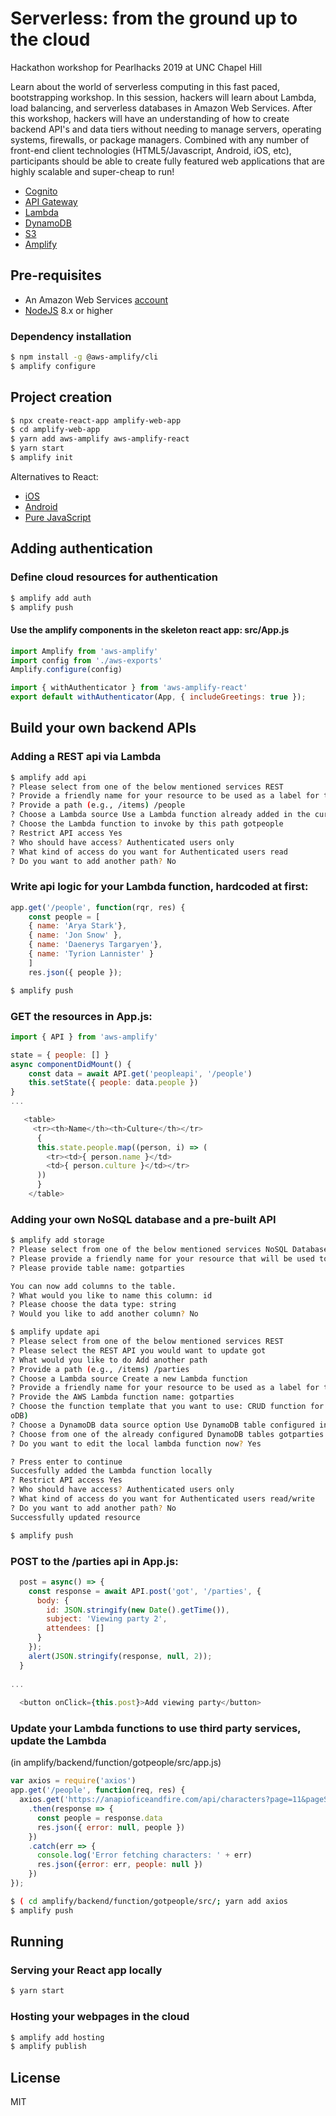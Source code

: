 # Serverless: from the ground up to the cloud

Hackathon workshop for Pearlhacks 2019 at UNC Chapel Hill

Learn about the world of serverless computing in this fast paced, bootstrapping workshop. In this session, hackers will learn about Lambda, load balancing, and serverless databases in Amazon Web Services. After this workshop, hackers will have an understanding of how to create backend API's and data tiers without needing to manage servers, operating systems, firewalls, or package managers. Combined with any number of front-end client technologies (HTML5/Javascript, Android, iOS, etc), participants should be able to create fully featured web applications that are highly scalable and super-cheap to run!

- [Cognito]
- [API Gateway]
- [Lambda]
- [DynamoDB]
- [S3]
- [Amplify]

## Pre-requisites

- An Amazon Web Services [account](https://aws.amazon.com/free/)
- [NodeJS] 8.x or higher

### Dependency installation

```sh
$ npm install -g @aws-amplify/cli
$ amplify configure
```

## Project creation

```sh
$ npx create-react-app amplify-web-app
$ cd amplify-web-app
$ yarn add aws-amplify aws-amplify-react
$ yarn start
$ amplify init
```

Alternatives to React:
 - [iOS](https://aws-amplify.github.io/docs/ios/start?ref=amplify-iOS-btn)
 - [Android](https://aws-amplify.github.io/docs/android/start?ref=amplify-android-btn)
 - [Pure JavaScript](https://aws-amplify.github.io/docs/js/start?ref=amplify-js-btn&platform=purejs)

## Adding authentication

### Define cloud resources for authentication

```sh
$ amplify add auth
$ amplify push
```

#### Use the amplify components in the skeleton react app: src/App.js 

```javascript
import Amplify from 'aws-amplify'
import config from './aws-exports'
Amplify.configure(config)

import { withAuthenticator } from 'aws-amplify-react'
export default withAuthenticator(App, { includeGreetings: true });
```

## Build your own backend APIs

### Adding a REST api via Lambda

```sh
$ amplify add api
? Please select from one of the below mentioned services REST
? Provide a friendly name for your resource to be used as a label for this category in the project: got
? Provide a path (e.g., /items) /people
? Choose a Lambda source Use a Lambda function already added in the current Amplify project
? Choose the Lambda function to invoke by this path gotpeople
? Restrict API access Yes
? Who should have access? Authenticated users only
? What kind of access do you want for Authenticated users read
? Do you want to add another path? No
```

### Write api logic for your Lambda function, hardcoded at first:

```javascript
app.get('/people', function(rqr, res) {
	const people = [
 	{ name: 'Arya Stark'},
 	{ name: 'Jon Snow' },
 	{ name: 'Daenerys Targaryen'},
 	{ name: 'Tyrion Lannister' }
 	]
 	res.json({ people });
```

```sh
$ amplify push
```

### GET the resources in App.js:
```javascript 
import { API } from 'aws-amplify'

state = { people: [] }
async componentDidMount() {
	const data = await API.get('peopleapi', '/people')
	this.setState({ people: data.people })
}
...

   <table>
     <tr><th>Name</th><th>Culture</th></tr>
      {
      this.state.people.map((person, i) => (
        <tr><td>{ person.name }</td>
        <td>{ person.culture }</td></tr>
      )) 
      }
    </table>
```

### Adding your own NoSQL database and a pre-built API

```sh
$ amplify add storage
? Please select from one of the below mentioned services NoSQL Database
? Please provide a friendly name for your resource that will be used to label this category in the project: gotparties
? Please provide table name: gotparties

You can now add columns to the table.
? What would you like to name this column: id
? Please choose the data type: string
? Would you like to add another column? No

$ amplify update api
? Please select from one of the below mentioned services REST
? Please select the REST API you would want to update got
? What would you like to do Add another path
? Provide a path (e.g., /items) /parties
? Choose a Lambda source Create a new Lambda function
? Provide a friendly name for your resource to be used as a label for this category in the project: gotparties
? Provide the AWS Lambda function name: gotparties
? Choose the function template that you want to use: CRUD function for Amazon DynamoDB table (Integration with Amazon API Gateway and Amazon Dynam
oDB)
? Choose a DynamoDB data source option Use DynamoDB table configured in the current Amplify project
? Choose from one of the already configured DynamoDB tables gotparties
? Do you want to edit the local lambda function now? Yes

? Press enter to continue 
Succesfully added the Lambda function locally
? Restrict API access Yes
? Who should have access? Authenticated users only
? What kind of access do you want for Authenticated users read/write
? Do you want to add another path? No
Successfully updated resource

$ amplify push
```

### POST to the /parties api in App.js:
```javascript
  post = async() => {
    const response = await API.post('got', '/parties', {
      body: {
        id: JSON.stringify(new Date().getTime()),
        subject: 'Viewing party 2',
        attendees: []
      }
    });
    alert(JSON.stringify(response, null, 2));
  }
  
...  
  
  <button onClick={this.post}>Add viewing party</button>
```

### Update your Lambda functions to use third party services, update the Lambda
(in amplify/backend/function/gotpeople/src/app.js)
```javascript
var axios = require('axios')
app.get('/people', function(req, res) {
  axios.get('https://anapioficeandfire.com/api/characters?page=11&pageSize=15')
    .then(response => {
      const people = response.data
      res.json({ error: null, people })
    })
    .catch(err => {
      console.log('Error fetching characters: ' + err)
      res.json({error: err, people: null })
    })
});
```

```sh
$ ( cd amplify/backend/function/gotpeople/src/; yarn add axios
$ amplify push
```

## Running 

### Serving your React app locally

```sh
$ yarn start
```

### Hosting your webpages in the cloud

```sh
$ amplify add hosting
$ amplify publish
```

License
----

MIT

[//]: # (These are reference links used in the body of this note)


   [amplify]: <https://aws-amplify.github.io/>
   [cognito]: <https://aws.amazon.com/cognito/>
   [s3]: <https://aws.amazon.com/s3/>
   [API Gateway]: <https://aws.amazon.com/api-gateway/>
   [lambda]: <https://aws.amazon.com/lambda/>
   [DynamoDB]: <https://aws.amazon.com/dynamodb/>
   [nodejs]: <http://nodejs.org>
   [bootstrap]: <http://twitter.github.com/bootstrap/>
   [react]: <https://reactjs.org/>
   [@gnethercutt]: <https://twitter.com/gnethercutt>

   [PlDb]: <https://github.com/joemccann/dillinger/tree/master/plugins/dropbox/README.md>
   [PlGh]: <https://github.com/joemccann/dillinger/tree/master/plugins/github/README.md>
   [PlGd]: <https://github.com/joemccann/dillinger/tree/master/plugins/googledrive/README.md>
   [PlOd]: <https://github.com/joemccann/dillinger/tree/master/plugins/onedrive/README.md>
   [PlMe]: <https://github.com/joemccann/dillinger/tree/master/plugins/medium/README.md>
   [PlGa]: <https://github.com/RahulHP/dillinger/blob/master/plugins/googleanalytics/README.md>
